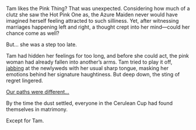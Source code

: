 <!-- title: Unrequited Love -->

Tam likes the Pink Thing? That was unexpected. Considering how much of a clutz she saw the Hot Pink One as, the Azure Maiden never would have imagined herself feeling attracted to such silliness. Yet, after witnessing marriages happening left and right, a thought crept into her mind—could her chance come as well?

But… she was a step too late.

Tam had hidden her feelings for too long, and before she could act, the pink woman had already fallen into another’s arms. Tam tried to play it off, [jabbing](https://www.youtube.com/live/fIGfh8GmKY8?feature=shared&t=7998) at the newlyweds with her usual sharp tongue, masking her emotions behind her signature haughtiness. But deep down, the sting of regret lingered.

[Our paths were different...](#embed:https://www.youtube.com/live/fIGfh8GmKY8?feature=shared&t=8234)

By the time the dust settled, everyone in the Cerulean Cup had found themselves in matrimony.

Except for Tam.